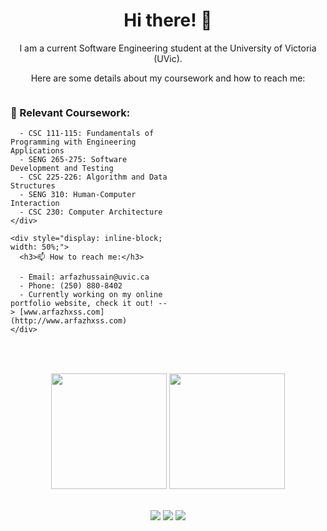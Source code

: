 <div align="center">
  <h1> Hi there! 👋</h1>
  <p>I am a current Software Engineering student at the University of Victoria (UVic).</p>
  <p>Here are some details about my coursework and how to reach me:</p>
</div>

<div>
  <table>
    <div style="display: inline-block; width: 50%;">
      <h3>🌱 Relevant Coursework:</h3>

      - CSC 111-115: Fundamentals of Programming with Engineering Applications
      - SENG 265-275: Software Development and Testing
      - CSC 225-226: Algorithm and Data Structures
      - SENG 310: Human-Computer Interaction
      - CSC 230: Computer Architecture
    </div>

    <div style="display: inline-block; width: 50%;">
      <h3>📫 How to reach me:</h3>

      - Email: arfazhussain@uvic.ca
      - Phone: (250) 880-8402
      - Currently working on my online portfolio website, check it out! --> [www.arfazhxss.com](http://www.arfazhxss.com)
    </div>
  </table>
</div>
 

<br>
<div align="center">
  <img src="https://github-readme-stats.vercel.app/api/top-langs?username=arfazhxss&layout=compact&theme=algolia&show_icons=true" height = "185"/> </img>
  <img src="https://github-readme-stats.vercel.app/api?username=arfazhxss&theme=algolia&show_icons=true" height = "185"/>
</div>
<br>
<p align="center">
  <a href="https://www.arfazhxss.com"><img src="https://img.shields.io/badge/website-%231a73e8.svg?style=for-the-badge&logo=google-chrome&logoColor=white"></a>
  <a href="https://www.linkedin.com/in/arfazhxss/"><img src="https://img.shields.io/badge/linkedin-%230077B5.svg?style=for-the-badge&logo=linkedin"></a>
  <a href="mailto:arfazhussain@uvic.ca"><img src="https://img.shields.io/badge/email-%23D14836.svg?style=for-the-badge&logo=gmail&logoColor=white"></a>
</p>




<!---
arfazhuss/arfazhuss is a ✨ special ✨ repository because its `README.md` (this file) appears on your GitHub profile.
You can click the Preview link to take a look at your changes.
--->
